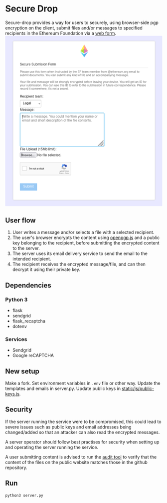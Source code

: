 # Secure Drop

Secure-drop provides a way for users to securely, using browser-side pgp encryption on the client, submit files and/or messages to specified recipients in the Ethereum Foundation via a [web form](https://insertlink).
![Image](screenshot.png)

## User flow

1. User writes a message and/or selects a file with a selected recipient.
2. The user's browser encrypts the content using [openpgp.js](https://openpgpjs.org/) and a public key belonging to the recipient, before submitting the encrypted content to the server.
3. The server uses its email delivery service to send the email to the intended recipient.
4. The recipient receives the encrypted message/file, and can then decrypt it using their private key.


## Dependencies

### Python 3

* flask
* sendgrid
* flask_recaptcha
* dotenv


### Services

* Sendgrid
* Google reCAPTCHA


## New setup

Make a fork. Set environment variables in `.env` file or other way. Update the templates and emails in server.py.
Update public keys in [static/js/public-keys.js](static/js/public-keys.js).


## Security

If the server running the service were to be compromised, this could lead to severe issues such as public keys and email addresses being changed/added so that an attacker can also read the encrypted messages.

A server operator should follow best practises for security when setting up and operating the server running the service.

A user submitting content is advised to run the [audit tool](https://insertlink) to verify that the content of the files on the public website matches those in the github repository.


## Run
```
python3 server.py
```
